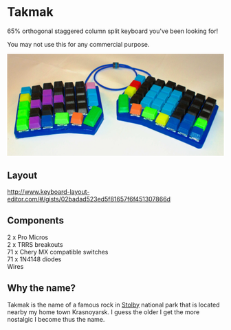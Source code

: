 Takmak
==

65% orthogonal staggered column split keyboard you've been looking for!   

You may not use this for any commercial purpose.

![alt text](schemes/main.JPG)

Layout
--

http://www.keyboard-layout-editor.com/#/gists/02badad523ed5f81657f6f451307866d

Components
--

2 x Pro Micros  
2 x TRRS breakouts  
71 x Chery MX compatible switches  
71 x 1N4148 diodes  
Wires  

Why the name?
--

Takmak is the name of a famous rock in [Stolby](https://en.wikipedia.org/wiki/Stolby_Nature_Sanctuary) national park that is located nearby my home town Krasnoyarsk. I guess the older I get the more nostalgic I become thus the name.
